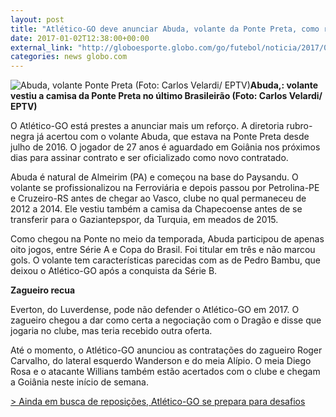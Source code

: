```yaml
---
layout: post
title: "Atlético-GO deve anunciar Abuda, volante da Ponte Preta, como reforço"
date: 2017-01-02T12:38:00+00:00
external_link: "http://globoesporte.globo.com/go/futebol/noticia/2017/01/atletico-go-deve-anunciar-abuda-volante-da-ponte-preta-como-reforco.html"
categories: news globo.com
---
```

 ![Abuda, volante Ponte Preta (Foto: Carlos Velardi/ EPTV)](http://s2.glbimg.com/RDtcq_A8oKysU_VGWfz7rp0c244=/161x0:989x594/320x230/s.glbimg.com/es/ge/f/original/2016/07/05/abuda.3.jpg "Abuda, volante Ponte Preta (Foto: Carlos Velardi/ EPTV)")**Abuda,: volante vestiu a camisa da Ponte Preta no último Brasileirão (Foto: Carlos Velardi/ EPTV)**

O Atlético-GO está prestes a anunciar mais um reforço. A diretoria rubro-negra já acertou com o volante Abuda, que estava na Ponte Preta desde julho de 2016. O jogador de 27 anos é aguardado em Goiânia nos próximos dias para assinar contrato e ser oficializado como novo contratado.  
  
Abuda é natural de Almeirim (PA) e começou na base do Paysandu. O volante se profissionalizou na Ferroviária e depois passou por Petrolina-PE e Cruzeiro-RS antes de chegar ao Vasco, clube no qual permaneceu de 2012 a 2014. Ele vestiu também a camisa da Chapecoense antes de se transferir para o Gaziantepspor, da Turquia, em meados de 2015.  
  
Como chegou na Ponte no meio da temporada, Abuda participou de apenas oito jogos, entre Série A e Copa do Brasil. Foi titular em três e não marcou gols. O volante tem características parecidas com as de Pedro Bambu, que deixou o Atlético-GO após a conquista da Série B.  
  
**Zagueiro recua**  
  
Everton, do Luverdense, pode não defender o Atlético-GO em 2017. O zagueiro chegou a dar como certa a negociação com o Dragão e disse que jogaria no clube, mas teria recebido outra oferta.  
  
Até o momento, o Atlético-GO anunciou as contratações do zagueiro Roger Carvalho, do lateral esquerdo Wanderson e do meia Alípio. O meia Diego Rosa e o atacante Willians também estão acertados com o clube e chegam a Goiânia neste início de semana.

[\> Ainda em busca de reposições, Atlético-GO se prepara para desafios](http://globoesporte.globo.com/go/futebol/times/atletico-go/noticia/2016/12/ainda-em-busca-de-boas-reposicoes-atletico-go-se-prepara-para-desafios.html)

